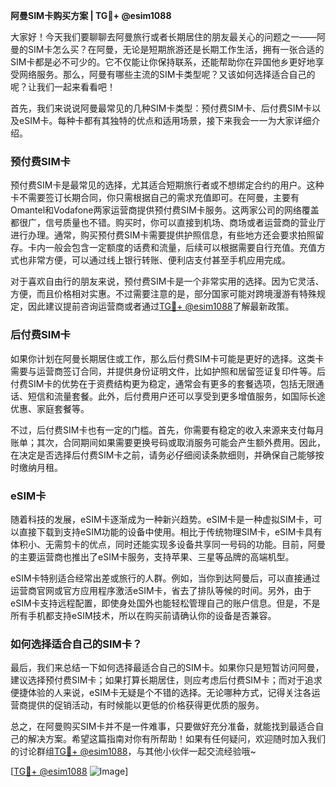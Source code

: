 **阿曼SIM卡购买方案 | TG💪+ @esim1088**

大家好！今天我们要聊聊去阿曼旅行或者长期居住的朋友最关心的问题之一——阿曼的SIM卡怎么买？在阿曼，无论是短期旅游还是长期工作生活，拥有一张合适的SIM卡都是必不可少的。它不仅能让你保持联系，还能帮助你在异国他乡更好地享受网络服务。那么，阿曼有哪些主流的SIM卡类型呢？又该如何选择适合自己的呢？让我们一起来看看吧！

首先，我们来说说阿曼最常见的几种SIM卡类型：预付费SIM卡、后付费SIM卡以及eSIM卡。每种卡都有其独特的优点和适用场景，接下来我会一一为大家详细介绍。

### 预付费SIM卡

预付费SIM卡是最常见的选择，尤其适合短期旅行者或不想绑定合约的用户。这种卡不需要签订长期合同，你只需根据自己的需求充值即可。在阿曼，主要有Omantel和Vodafone两家运营商提供预付费SIM卡服务。这两家公司的网络覆盖都很广，信号质量也不错。购买时，你可以直接到机场、商场或者运营商的营业厅进行办理。通常，购买预付费SIM卡需要提供护照信息，有些地方还会要求拍照留存。卡内一般会包含一定额度的话费和流量，后续可以根据需要自行充值。充值方式也非常方便，可以通过线上银行转账、便利店支付甚至手机应用完成。

对于喜欢自由行的朋友来说，预付费SIM卡是一个非常实用的选择。因为它灵活、方便，而且价格相对实惠。不过需要注意的是，部分国家可能对跨境漫游有特殊规定，因此建议提前咨询运营商或者通过[TG💪+ @esim1088](https://t.me/s/esim1088)了解最新政策。

### 后付费SIM卡

如果你计划在阿曼长期居住或工作，那么后付费SIM卡可能是更好的选择。这类卡需要与运营商签订合同，并提供身份证明文件，比如护照和居留签证复印件等。后付费SIM卡的优势在于资费结构更为稳定，通常会有更多的套餐选项，包括无限通话、短信和流量套餐。此外，后付费用户还可以享受到更多增值服务，如国际长途优惠、家庭套餐等。

不过，后付费SIM卡也有一定的门槛。首先，你需要有稳定的收入来源来支付每月账单；其次，合同期间如果需要更换号码或取消服务可能会产生额外费用。因此，在决定是否选择后付费SIM卡之前，请务必仔细阅读条款细则，并确保自己能够按时缴纳月租。

### eSIM卡

随着科技的发展，eSIM卡逐渐成为一种新兴趋势。eSIM卡是一种虚拟SIM卡，可以直接下载到支持eSIM功能的设备中使用。相比于传统物理SIM卡，eSIM卡具有体积小、无需剪卡的优点，同时还能实现多设备共享同一号码的功能。目前，阿曼的主要运营商也推出了eSIM卡服务，支持苹果、三星等品牌的高端机型。

eSIM卡特别适合经常出差或旅行的人群。例如，当你到达阿曼后，可以直接通过运营商官网或官方应用程序激活eSIM卡，省去了排队等候的时间。另外，由于eSIM卡支持远程配置，即使身处国外也能轻松管理自己的账户信息。但是，不是所有手机都支持eSIM技术，所以在购买前请确认你的设备是否兼容。

### 如何选择适合自己的SIM卡？

最后，我们来总结一下如何选择最适合自己的SIM卡。如果你只是短暂访问阿曼，建议选择预付费SIM卡；如果打算长期居住，则应考虑后付费SIM卡；而对于追求便捷体验的人来说，eSIM卡无疑是个不错的选择。无论哪种方式，记得关注各运营商提供的促销活动，有时候能以更低的价格获得更优质的服务。

总之，在阿曼购买SIM卡并不是一件难事，只要做好充分准备，就能找到最适合自己的解决方案。希望这篇指南对你有所帮助！如果有任何疑问，欢迎随时加入我们的讨论群组[TG💪+ @esim1088](https://t.me/s/esim1088)，与其他小伙伴一起交流经验哦~

[[TG💪+ @esim1088](https://t.me/s/esim1088) ![Image](https://i.postimg.cc/4NQfJmqS/Snipaste-2025-05-13-00-14-12.png)]